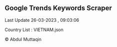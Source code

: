 

## Google Trends Keywords Scraper 
 
Last Update 26-03-2023 , 09:03:06

Country List :
VIETNAM.json



© Abdul Muttaqin 
